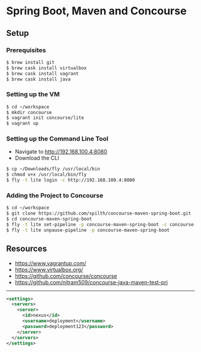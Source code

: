 # Spring Boot, Maven and Concourse

## Setup

### Prerequisites

```bash
$ brew install git
$ brew cask install virtualbox
$ brew cask install vagrant
$ brew cask install java
```

### Setting up the VM

```bash
$ cd ~/workspace
$ mkdir concourse
$ vagrant init concourse/lite
$ vagrant up
```

### Setting up the Command Line Tool

- Navigate to <http://192.168.100.4:8080>
- Download the CLI

```bash
$ cp ~/Downloads/fly /usr/local/bin
$ chmod u+x /usr/local/bin/fly
$ fly -t lite login -c http://192.168.100.4:8080
```

### Adding the Project to Concourse

```bash
$ cd ~/workspace
$ git clone https://github.com/spilth/concourse-maven-spring-boot.git
$ cd concourse-maven-spring-boot
$ fly -t lite set-pipeline -p concourse-maven-spring-boot -c concourse-package.yml
$ fly -t lite unpause-pipeline -p concourse-maven-spring-boot
```

## Resources

- <https://www.vagrantup.com/>
- <https://www.virtualbox.org/>
- <https://github.com/concourse/concourse>
- <https://github.com/nitram509/concourse-java-maven-test-prj>

---

```xml
<settings>
  <servers>
    <server>
      <id>nexus</id>
      <username>deployment</username>
      <password>deployment123</password>
    </server>
  </servers>
</settings>
```